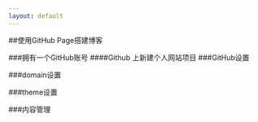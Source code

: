 ```yaml
---
layout: default
---
```



##使用GitHub Page搭建博客

###拥有一个GitHub账号
####Github 上新建个人网站项目
###GitHub设置

###domain设置

###theme设置

###内容管理